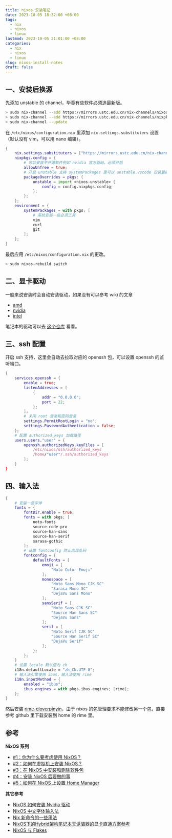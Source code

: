 ```yaml
---
title: nixos 安装笔记
date: 2023-10-05 18:32:00 +08:00
tags:
  - nix
  - nixos
  - linux
lastmod: 2023-10-05 21:01:00 +08:00
categories:
  - nix
  - nixos
  - linux
slug: nixos-install-notes
draft: false
---
```


## 一、安装后换源

先添加 unstable 的 channel，毕竟有些软件必须追最新版。

``` sh
> sudo nix-channel --add https://mirrors.ustc.edu.cn/nix-channels/nixos-23.05 nixpkgs
> sudo nix-channel --add https://mirrors.ustc.edu.cn/nix-channels/nixpkgs-unstable nixpkgs-unstable
> sudo nix-channel --update
```

在 `/etc/nixos/configuration.nix` 里添加 `nix.settings.substituters` 设置（默认没有 vim，可以用 nano 编辑）。

``` nix
{
    nix.settings.substituters = ["https://mirrors.ustc.edu.cn/nix-channels/store"];
    nixpkgs.config = {
        # 可以安装不开源软件例如 nvidia 官方驱动，必须开启
        allowUnfree = true;
        # 开启 unstable 支持 systemPackages 里可以 unstable.vscode 安装最新版 vscode
        packageOverrides = pkgs: {
            unstable = import <nixos-unstable> {
                config = config.nixpkgs.config;
            };
        };
    };
    environment = {
        systemPackages = with pkgs; [
            # 系统安装一些必须工具
            vim
            curl
            git
        ];
    };
}
```

最后应用 `/etc/nixos/configuration.nix` 的更改。

```sh
> sudo nixos-rebuild switch
```

## 二、显卡驱动

一般来说安装时会自动安装驱动，如果没有可以参考 wiki 的文章

- [amd](https://nixos.wiki/wiki/AMD_GPU)
- [nvidia](https://nixos.wiki/wiki/Nvidia)
- [intel](https://nixos.wiki/wiki/Intel_Graphics)

笔记本的驱动可以去 [这个仓库](https://github.com/NixOS/nixos-hardware) 看看。

## 三、ssh 配置

开启 ssh 支持，这里会自动去拉取对应的 openssh 包，可以设置 openssh 的监听端口。
```nix
{
    services.openssh = {
        enable = true;
        listenAddresses = [
            {
                addr = "0.0.0.0";
                port = 22;
            };
        ];
        # 关闭 root 登录和密码登录
        settings.PermitRootLogin = "no";
        settings.PasswordAuthentication = false;
    };
    # 配置 authorized_keys 加载路径
    users.users."user" = {
        openssh.authorizedKeys.keyFiles = [
            /etc/nixos/ssh/authorized_keys
            /home/"user"/.ssh/authorized_keys
        ];
    }
}
```

## 四、输入法

```nix
{
    # 安装一些字体
    fonts = {
        fontDir.enable = true;
        fonts = with pkgs; [
            noto-fonts
            source-code-pro
            source-han-sans
            source-han-serif
            sarasa-gothic
        ];
        # 设置 fontconfig 防止出现乱码
        fontconfig = {
            defaultFonts = {
                emoji = [
                    "Noto Color Emoji"
                ];
                monospace = [
                    "Noto Sans Mono CJK SC"
                    "Sarasa Mono SC"
                    "DejaVu Sans Mono"
                ];
                sansSerif = [
                    "Noto Sans CJK SC"
                    "Source Han Sans SC"
                    "DejaVu Sans"
                ];
                serif = [
                    "Noto Serif CJK SC"
                    "Source Han Serif SC"
                    "DejaVu Serif"
                ];
            };
        };
    }
    # 设置 locale 默认值为 zh
    i18n.defaultLocale = "zh_CN.UTF-8";
    # 输入法引擎使用 ibus，输入法使用 rime
    i18n.inputMethod = {
        enabled = "ibus";
        ibus.engines = with pkgs.ibus-engines; [rime];
    };
}
```
然后安装 [rime-cloverpinyin](https://github.com/fkxxyz/rime-cloverpinyin)，由于 nixos 的包管理要求不能修改另一个包，直接参考 github 里下载安装到 home 的 rime 里。

## 参考

**NixOS 系列**

- [#1：你为什么要考虑使用 NixOS？](https://linux.cn/article-15606-1.html)
- [#2：如何在虚拟机上安装 NixOS？](https://linux.cn/article-15624-1.html)
- [#3：在 NixOS 中安装和删除软件包](https://linux.cn/article-15645-1.html)
- [#4：安装 NixOS 后要做的事](https://linux.cn/article-15663-1.html)
- [#5：如何在 NixOS 上设置 Home Manager](https://linux.cn/article-15697-1.html)

**其它参考**

- [NixOS 如何安装 Nvidia 驱动](https://nixos.wiki/wiki/Nvidia)
- [NixOS 中文字体输入法](https://zhuanlan.zhihu.com/p/463403799)
- [Nix 新命令的一些用法](https://zhuanlan.zhihu.com/p/503483196)
- [NixOS下的Hybrid架构笔记本无诱骗器的显卡直通方案参考](https://lostattractor.net/archives/nixos-gpu-vfio-passthrough)
- [NixOS 与 Flakes](https://nixos-and-flakes.thiscute.world/zh/)
